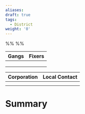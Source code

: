 ```yaml
---
aliases:
draft: true
tags:
  - District
weight: '0'
---
```

%%
%%


| Gangs | Fixers |
|:-----:|:------:|
|       |        |
|       |        |
|       |        |


| Corporation | Local Contact |
|:-----------:|:-------------:|
|             |               |
|             |               |


# Summary

